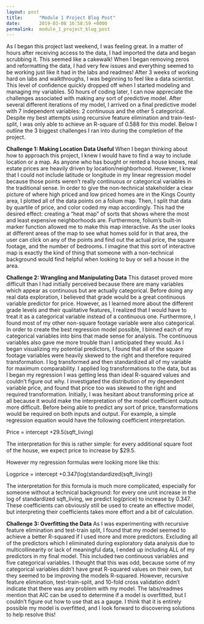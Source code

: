 ```yaml
---
layout: post
title:      "Module 1 Project Blog Post"
date:       2019-03-08 16:58:59 +0000
permalink:  module_1_project_blog_post
---
```



As I began this project last weekend, I was feeling great. In a matter of hours after receiving access to the data, I had imported the data and began scrubbing it. This seemed like a cakewalk! When I began removing zeros and reformatting the data, I had very few issues and everything seemed to be working just like it had in the labs and readmes! After 3 weeks of working hard on labs and walkthroughs, I was beginning to feel like a data scientist. 
This level of confidence quickly dropped off when I started modeling and managing my variables. 50 hours of coding later, I can now appreciate the challenges associated with making any sort of predictive model. After several different iterations of my model, I arrived on a final predictive model with 7 independent variables: 2 continuous and the other 5 categorical. Despite my best attempts using recursive feature elimination and train-test-split, I was only able to achieve an R-square of 0.588 for this model. Below I outline the 3 biggest challenges I ran into during the completion of the project. 

**Challenge 1: Making Location Data Useful**
When I began thinking about how to approach this project, I knew I would have to find a way to include location or a map. As anyone who has bought or rented a house knows, real estate prices are heavily driven by location/neighborhood. However, I knew that I could not include latitude or longitude in my linear regression model because those points weren’t really continuous or categorical variables in the traditional sense. In order to give the non-technical stakeholder a clear picture of where high priced and low priced homes are in the Kings County area, I plotted all of the data points on a folium map. Then, I split that data by quartile of price, and color coded my map accordingly. This had the desired effect: creating a “heat map” of sorts that shows where the most and least expensive neighborhoods are. Furthermore, folium’s built-in marker function allowed me to make this map interactive. As the user looks at different areas of the map to see what homes sold for in that area, the user can click on any of the points and find out the actual price, the square footage, and the number of bedrooms. I imagine that this sort of interactive map is exactly the kind of thing that someone with a non-technical background would find helpful when looking to buy or sell a house in the area. 

**Challenge 2: Wrangling and Manipulating Data**
This dataset proved more difficult than I had initially perceived because there are many variables which appear as continuous but are actually categorical. Before doing any real data exploration, I believed that grade would be a great continuous variable predictor for price. However, as I learned more about the different grade levels and their qualitative features, I realized that I would have to treat it as a categorical variable instead of a continuous one. Furthermore, I found most of my other non-square footage variable were also categorical. In order to create the best regression model possible, I binned each of my categorical variables into bins that made sense for analysis. 
The continuous variables also gave me more trouble than I anticipated they would. As I began visualizing my potential predictors, I found that all of the square footage variables were heavily skewed to the right and therefore required transformation. I log transformed and then standardized all of my variable for maximum comparability. I applied log transformations to the data, but as I began my regression I was getting less than ideal R-squared values and couldn’t figure out why. I investigated the distribution of my dependent variable price, and found that price too was skewed to the right and required transformation. Initially, I was hesitant about transforming price at all because it would make the interpretation of the model coefficient outputs more difficult. Before being able to predict any sort of price, transformations would be required on both inputs and output. For example, a simple regression equation would have the following coefficient interpretation.

Price = intercept +29.5(sqft_living)

The interpretation for this is rather simple: for every additional square foot of the house, we expect price to increase by $29.5. 

However my regression formulas were looking more like this:

Logprice = intercept +0.347(log(standardized(sqft_living))

The interpretation for this formula is much more complicated, especially for someone without a technical background: for every one unit increase in the log of standardized sqft_living, we predict log(price) to increase by 0.347. 
These coefficients can obviously still be used to create an effective model, but interpreting their coefficients takes more effort and a bit of calculation. 

**Challenge 3: Overfitting the Data**
As I was experimenting with recursive feature elimination and test-train split, I found that my model seemed to achieve a better R-squared if I used more and more predictors. Excluding all of the predictors which I eliminated during exploratory data analysis due to multicollinearity or lack of meaningful data, I ended up including ALL of my predictors in my final model. This included two continuous variables and five categorical variables. I thought that this was odd, because some of my categorical variables didn’t have great R-squared values on their own, but they seemed to be improving the models R-squared. However, recursive feature elimination, test-train-split, and 10-fold cross validation didn’t indicate that there was any problem with my model. The labs/readmes mention that AIC can be used to determine if a model is overfitted, but I couldn’t figure out how to use that as a gauge. I think that it is entirely possible my model is overfitted, and I look forward to discovering solutions to help resolve this!

